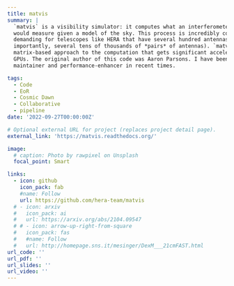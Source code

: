 ```yaml
---
title: matvis
summary: |  
  `matvis` is a visibility simulator: it computes what an interferometer (like [HERA](/projects/hera))
  would measure given a model of the sky. This process is incredibly computationally
  demanding for telescopes like HERA that have several hundred antennas (and, more
  importantly, several tens of thousands of *pairs* of antennas). `matvis` adopts a novel
  matrix-based approach to the computation that gets significant acceleration from modern
  GPUs. The original author of this code was Aaron Parsons. I have been the primary 
  maintainer and performance-enhancer in recent times.

tags:
  - Code
  - EoR
  - Cosmic Dawn
  - Collaborative
  - pipeline
date: '2022-09-27T00:00:00Z'

# Optional external URL for project (replaces project detail page).
external_link: 'https://matvis.readthedocs.org/'

image:
  # caption: Photo by rawpixel on Unsplash
  focal_point: Smart

links:
  - icon: github
    icon_pack: fab
    #name: Follow
    url: https://github.com/hera-team/matvis
  # - icon: arxiv
  #   icon_pack: ai
  #   url: https://arxiv.org/abs/2104.09547
  # # - icon: arrow-up-right-from-square
  #   icon_pack: fas
  #   #name: Follow
  #   url: http://homepage.sns.it/mesinger/DexM___21cmFAST.html
url_code: ''
url_pdf: ''
url_slides: ''
url_video: ''
---
```



